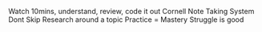 Watch 10mins, understand, review, code it out
Cornell Note Taking System
Dont Skip
Research around a topic
Practice = Mastery
Struggle is good